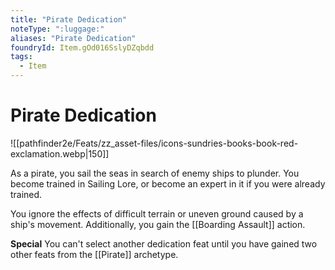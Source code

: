 ```yaml
---
title: "Pirate Dedication"
noteType: ":luggage:"
aliases: "Pirate Dedication"
foundryId: Item.gOd016SslyDZqbdd
tags:
  - Item
---
```


# Pirate Dedication
![[pathfinder2e/Feats/zz_asset-files/icons-sundries-books-book-red-exclamation.webp|150]]

As a pirate, you sail the seas in search of enemy ships to plunder. You become trained in Sailing Lore, or become an expert in it if you were already trained.

You ignore the effects of difficult terrain or uneven ground caused by a ship's movement. Additionally, you gain the [[Boarding Assault]] action.

**Special** You can't select another dedication feat until you have gained two other feats from the [[Pirate]] archetype.

